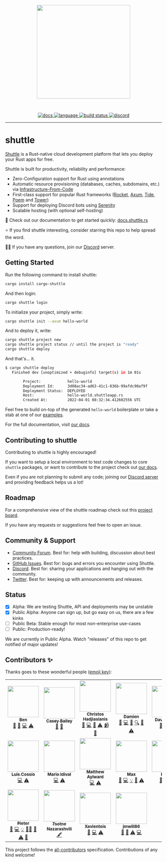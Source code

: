 <p align="center">
<img width="300" src="https://raw.githubusercontent.com/shuttle-hq/shuttle/master/assets/logo-rectangle-transparent.png"/>
</p>
<br>
<p align=center>
  <a href="https://docs.rs/shuttle-service">
    <img alt="docs" src="https://img.shields.io/badge/doc-reference-orange">
  </a>
  <a href="https://github.com/shuttle-hq/shuttle/search?l=rust">
    <img alt="language" src="https://img.shields.io/badge/language-Rust-orange.svg">
  </a>
  <a href="https://circleci.com/gh/shuttle-hq/shuttle/">
    <img alt="build status" src="https://circleci.com/gh/shuttle-hq/shuttle.svg?style=shield"/>
  </a>
  <a href="https://discord.gg/H33rRDTm3p">
    <img alt="discord" src="https://img.shields.io/discord/803236282088161321?logo=discord"/>
  </a>
</p>

---

# shuttle

[Shuttle](https://www.shuttle.rs/) is a Rust-native cloud development platform that lets you deploy your Rust apps for free.

Shuttle is built for productivity, reliability and performance:
- Zero-Configuration support for Rust using annotations
- Automatic resource provisioning (databases, caches, subdomains, etc.) via [Infrastructure-From-Code](https://www.shuttle.rs/blog/2022/05/09/ifc)
- First-class support for popular Rust frameworks ([Rocket](https://docs.shuttle.rs/guide/rocket-examples.html), [Axum](https://docs.shuttle.rs/guide/axum-examples.html), 
  [Tide](https://docs.shuttle.rs/guide/tide-examples.html), [Poem](https://docs.shuttle.rs/guide/poem-examples.html) and [Tower](https://docs.shuttle.rs/guide/tower-examples.html))
- Support for deploying Discord bots using [Serenity](https://docs.shuttle.rs/guide/serenity-examples.html)
- Scalable hosting (with optional self-hosting)

📖 Check out our documentation to get started quickly: [docs.shuttle.rs](https://docs.shuttle.rs)

⭐ If you find shuttle interesting, consider starring this repo to help spread the word.

🙋‍♂️ If you have any questions, join our [Discord](https://discord.gg/shuttle) server.

## Getting Started

Run the following command to install shuttle:

```bash
cargo install cargo-shuttle
```

And then login:

```bash
cargo shuttle login
```

To initialize your project, simply write:
```bash
cargo shuttle init --axum hello-world
```
And to deploy it, write:
```bash
cargo shuttle project new
cargo shuttle project status // until the project is "ready"
cargo shuttle deploy
```

And that's... it.

```bash
$ cargo shuttle deploy
   Finished dev [unoptimized + debuginfo] target(s) in 1m 01s

        Project:            hello-world
        Deployment Id:      3d08ac34-ad63-41c1-836b-99afdc90af9f
        Deployment Status:  DEPLOYED
        Host:               hello-world.shuttleapp.rs
        Created At:         2022-04-01 08:32:34.412602556 UTC
```

Feel free to build on-top of the generated `hello-world` boilerplate or take a stab at one of our [examples](https://docs.shuttle.rs/guide/axum-examples.html#hello-world).

For the full documentation, visit [our docs](https://docs.shuttle.rs).
## Contributing to shuttle

Contributing to shuttle is highly encouraged!

If you want to setup a local environment to test code changes to core `shuttle` packages, or want to contribute to the project check out [our docs](https://docs.shuttle.rs/guide/contribute.html). 

Even if you are not planning to submit any code; joining our [Discord server](https://discord.gg/shuttle) and providing feedback helps us a lot!

## Roadmap

For a comprehensive view of the shuttle roadmap check out this [project board](https://github.com/orgs/shuttle-hq/projects/4).

If you have any requests or suggestions feel free to open an issue.

## Community & Support

- [Community Forum](https://github.com/shuttle-hq/shuttle/discussions). Best for: help with building, discussion about best practices.
- [GitHub Issues](https://github.com/shuttle-hq/shuttle/issues). Best for: bugs and errors you encounter using Shuttle.
- [Discord](https://discord.gg/shuttle). Best for: sharing your applications and hanging out with the community.
- [Twitter](https://twitter.com/shuttle_dev). Best for: keeping up with announcements and releases.

## Status

- [x] Alpha: We are testing Shuttle, API and deployments may be unstable
- [x] Public Alpha: Anyone can sign up, but go easy on us, 
  there are a few kinks
- [ ] Public Beta: Stable enough for most non-enterprise use-cases
- [ ] Public: Production-ready!

We are currently in Public Alpha. Watch "releases" of this repo to get 
notified of major updates!

## Contributors ✨

Thanks goes to these wonderful people ([emoji key](https://allcontributors.org/docs/en/emoji-key)):

<!-- ALL-CONTRIBUTORS-LIST:START - Do not remove or modify this section -->
<!-- prettier-ignore-start -->
<!-- markdownlint-disable -->
<table>
  <tr>
    <td align="center"><a href="https://kaleidawave.github.io/"><img src="https://avatars.githubusercontent.com/u/26967284?v=4?s=100" width="100px;" alt=""/><br /><sub><b>Ben</b></sub></a><br /><a href="#blog-kaleidawave" title="Blogposts">📝</a> <a href="https://github.com/shuttle-hq/shuttle/issues?q=author%3Akaleidawave" title="Bug reports">🐛</a> <a href="https://github.com/shuttle-hq/shuttle/commits?author=kaleidawave" title="Code">💻</a> <a href="https://github.com/shuttle-hq/shuttle/commits?author=kaleidawave" title="Tests">⚠️</a></td>
    <td align="center"><a href="https://github.com/SonicZentropy"><img src="https://avatars.githubusercontent.com/u/12196028?v=4?s=100" width="100px;" alt=""/><br /><sub><b>Casey Bailey</b></sub></a><br /><a href="https://github.com/shuttle-hq/shuttle/issues?q=author%3ASonicZentropy" title="Bug reports">🐛</a> <a href="https://github.com/shuttle-hq/shuttle/commits?author=SonicZentropy" title="Documentation">📖</a></td>
    <td align="center"><a href="https://github.com/christoshadjiaslanis"><img src="https://avatars.githubusercontent.com/u/14791384?v=4?s=100" width="100px;" alt=""/><br /><sub><b>Christos Hadjiaslanis</b></sub></a><br /><a href="#blog-christoshadjiaslanis" title="Blogposts">📝</a> <a href="https://github.com/shuttle-hq/shuttle/commits?author=christoshadjiaslanis" title="Code">💻</a> <a href="https://github.com/shuttle-hq/shuttle/pulls?q=is%3Apr+reviewed-by%3Achristoshadjiaslanis" title="Reviewed Pull Requests">👀</a> <a href="https://github.com/shuttle-hq/shuttle/commits?author=christoshadjiaslanis" title="Tests">⚠️</a> <a href="#video-christoshadjiaslanis" title="Videos">📹</a> <a href="https://github.com/shuttle-hq/shuttle/issues?q=author%3Achristoshadjiaslanis" title="Bug reports">🐛</a></td>
    <td align="center"><a href="https://github.com/brokad"><img src="https://avatars.githubusercontent.com/u/13315034?v=4?s=100" width="100px;" alt=""/><br /><sub><b>Damien</b></sub></a><br /><a href="https://github.com/shuttle-hq/shuttle/issues?q=author%3Abrokad" title="Bug reports">🐛</a> <a href="https://github.com/shuttle-hq/shuttle/commits?author=brokad" title="Code">💻</a> <a href="https://github.com/shuttle-hq/shuttle/commits?author=brokad" title="Documentation">📖</a> <a href="#fundingFinding-brokad" title="Funding Finding">🔍</a> <a href="https://github.com/shuttle-hq/shuttle/pulls?q=is%3Apr+reviewed-by%3Abrokad" title="Reviewed Pull Requests">👀</a> <a href="https://github.com/shuttle-hq/shuttle/commits?author=brokad" title="Tests">⚠️</a></td>
    <td align="center"><a href="http://alsuren.github.io/"><img src="https://avatars.githubusercontent.com/u/254647?v=4?s=100" width="100px;" alt=""/><br /><sub><b>David Laban</b></sub></a><br /><a href="https://github.com/shuttle-hq/shuttle/issues?q=author%3Aalsuren" title="Bug reports">🐛</a> <a href="https://github.com/shuttle-hq/shuttle/commits?author=alsuren" title="Code">💻</a> <a href="https://github.com/shuttle-hq/shuttle/commits?author=alsuren" title="Tests">⚠️</a></td>
    <td align="center"><a href="https://github.com/ivancernja"><img src="https://avatars.githubusercontent.com/u/14149737?v=4?s=100" width="100px;" alt=""/><br /><sub><b>Ivan</b></sub></a><br /><a href="#blog-ivancernja" title="Blogposts">📝</a> <a href="https://github.com/shuttle-hq/shuttle/issues?q=author%3Aivancernja" title="Bug reports">🐛</a> <a href="https://github.com/shuttle-hq/shuttle/commits?author=ivancernja" title="Code">💻</a> <a href="https://github.com/shuttle-hq/shuttle/commits?author=ivancernja" title="Tests">⚠️</a></td>
    <td align="center"><a href="https://github.com/lilianmoraru"><img src="https://avatars.githubusercontent.com/u/621738?v=4?s=100" width="100px;" alt=""/><br /><sub><b>Lilian Anatolie Moraru</b></sub></a><br /><a href="#content-lilianmoraru" title="Content">🖋</a></td>
  </tr>
  <tr>
    <td align="center"><a href="https://github.com/coszio"><img src="https://avatars.githubusercontent.com/u/62079184?v=4?s=100" width="100px;" alt=""/><br /><sub><b>Luis Cossío</b></sub></a><br /><a href="https://github.com/shuttle-hq/shuttle/commits?author=coszio" title="Code">💻</a> <a href="https://github.com/shuttle-hq/shuttle/commits?author=coszio" title="Tests">⚠️</a></td>
    <td align="center"><a href="https://github.com/marioidival"><img src="https://avatars.githubusercontent.com/u/1129263?v=4?s=100" width="100px;" alt=""/><br /><sub><b>Mario Idival</b></sub></a><br /><a href="https://github.com/shuttle-hq/shuttle/commits?author=marioidival" title="Code">💻</a> <a href="https://github.com/shuttle-hq/shuttle/commits?author=marioidival" title="Tests">⚠️</a></td>
    <td align="center"><a href="https://github.com/Butch78"><img src="https://avatars.githubusercontent.com/u/19205392?v=4?s=100" width="100px;" alt=""/><br /><sub><b>Matthew Aylward </b></sub></a><br /><a href="https://github.com/shuttle-hq/shuttle/commits?author=Butch78" title="Code">💻</a> <a href="https://github.com/shuttle-hq/shuttle/commits?author=Butch78" title="Tests">⚠️</a></td>
    <td align="center"><a href="https://github.com/bmoxb"><img src="https://avatars.githubusercontent.com/u/42641081?v=4?s=100" width="100px;" alt=""/><br /><sub><b>Max</b></sub></a><br /><a href="https://github.com/shuttle-hq/shuttle/issues?q=author%3Abmoxb" title="Bug reports">🐛</a> <a href="https://github.com/shuttle-hq/shuttle/commits?author=bmoxb" title="Code">💻</a> <a href="#example-bmoxb" title="Examples">💡</a> <a href="https://github.com/shuttle-hq/shuttle/pulls?q=is%3Apr+reviewed-by%3Abmoxb" title="Reviewed Pull Requests">👀</a> <a href="https://github.com/shuttle-hq/shuttle/commits?author=bmoxb" title="Tests">⚠️</a></td>
    <td align="center"><a href="https://github.com/nahuakang"><img src="https://avatars.githubusercontent.com/u/18533347?v=4?s=100" width="100px;" alt=""/><br /><sub><b>Nahua</b></sub></a><br /><a href="https://github.com/shuttle-hq/shuttle/issues?q=author%3Anahuakang" title="Bug reports">🐛</a> <a href="https://github.com/shuttle-hq/shuttle/commits?author=nahuakang" title="Code">💻</a> <a href="https://github.com/shuttle-hq/shuttle/commits?author=nahuakang" title="Tests">⚠️</a></td>
    <td align="center"><a href="https://github.com/nodard"><img src="https://avatars.githubusercontent.com/u/12720758?v=4?s=100" width="100px;" alt=""/><br /><sub><b>Nodar Daneliya</b></sub></a><br /><a href="#business-nodard" title="Business development">💼</a> <a href="#fundingFinding-nodard" title="Funding Finding">🔍</a></td>
    <td align="center"><a href="https://github.com/oddgrd"><img src="https://avatars.githubusercontent.com/u/29732646?v=4?s=100" width="100px;" alt=""/><br /><sub><b>Oddbjørn Grødem</b></sub></a><br /><a href="https://github.com/shuttle-hq/shuttle/commits?author=oddgrd" title="Code">💻</a> <a href="https://github.com/shuttle-hq/shuttle/commits?author=oddgrd" title="Tests">⚠️</a></td>
  </tr>
  <tr>
    <td align="center"><a href="https://github.com/chesedo"><img src="https://avatars.githubusercontent.com/u/5367103?v=4?s=100" width="100px;" alt=""/><br /><sub><b>Pieter</b></sub></a><br /><a href="https://github.com/shuttle-hq/shuttle/issues?q=author%3Achesedo" title="Bug reports">🐛</a> <a href="https://github.com/shuttle-hq/shuttle/commits?author=chesedo" title="Code">💻</a> <a href="#example-chesedo" title="Examples">💡</a> <a href="#mentoring-chesedo" title="Mentoring">🧑‍🏫</a> <a href="https://github.com/shuttle-hq/shuttle/pulls?q=is%3Apr+reviewed-by%3Achesedo" title="Reviewed Pull Requests">👀</a> <a href="https://github.com/shuttle-hq/shuttle/commits?author=chesedo" title="Tests">⚠️</a> <a href="https://github.com/shuttle-hq/shuttle/commits?author=chesedo" title="Documentation">📖</a></td>
    <td align="center"><a href="https://github.com/thecotne"><img src="https://avatars.githubusercontent.com/u/1606993?v=4?s=100" width="100px;" alt=""/><br /><sub><b>Tsotne Nazarashvili</b></sub></a><br /><a href="#content-thecotne" title="Content">🖋</a></td>
    <td align="center"><a href="https://github.com/Xavientois"><img src="https://avatars.githubusercontent.com/u/34867186?v=4?s=100" width="100px;" alt=""/><br /><sub><b>Xavientois</b></sub></a><br /><a href="https://github.com/shuttle-hq/shuttle/issues?q=author%3AXavientois" title="Bug reports">🐛</a> <a href="https://github.com/shuttle-hq/shuttle/commits?author=Xavientois" title="Code">💻</a> <a href="https://github.com/shuttle-hq/shuttle/commits?author=Xavientois" title="Tests">⚠️</a></td>
    <td align="center"><a href="https://thesnugco.com/"><img src="https://avatars.githubusercontent.com/u/19667780?v=4?s=100" width="100px;" alt=""/><br /><sub><b>jmwill86</b></sub></a><br /><a href="https://github.com/shuttle-hq/shuttle/issues?q=author%3Ajmwill86" title="Bug reports">🐛</a> <a href="https://github.com/shuttle-hq/shuttle/commits?author=jmwill86" title="Documentation">📖</a> <a href="https://github.com/shuttle-hq/shuttle/commits?author=jmwill86" title="Tests">⚠️</a> <a href="https://github.com/shuttle-hq/shuttle/commits?author=jmwill86" title="Code">💻</a></td>
  </tr>
</table>

<!-- markdownlint-restore -->
<!-- prettier-ignore-end -->

<!-- ALL-CONTRIBUTORS-LIST:END -->

This project follows the [all-contributors](https://github.com/all-contributors/all-contributors) specification. Contributions of any kind welcome!
